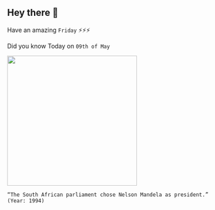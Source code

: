 ## Hey there 👋
Have an amazing `Friday` ⚡⚡⚡

Did you know Today on `09th of May`
 
 [<img src="https://www.gannett-cdn.com/-mm-/393c76255467a1e05af304f8a802ebda19ffcbc3/c=0-114-2200-1352/local/-/media/Cincinnati/2014/05/20/ap090602098070.jpg?width=2560" width="300" />](https://eu.cincinnati.com/story/news/2019/05/09/today-history-may-9-nelson-mandela-first-black-president-south-africa/1150611001/) 
 ```
“The South African parliament chose Nelson Mandela as president.” (Year: 1994)
```
